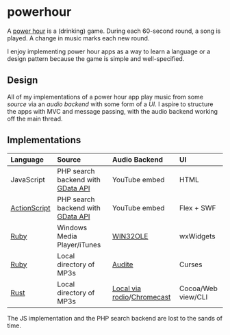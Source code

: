 # powerhour

A [power hour](https://en.wikipedia.org/wiki/Power_hour) is a (drinking) game.
During each 60-second round, a song is played. A change in music marks each new
round.

I enjoy implementing power hour apps as a way to learn a language or a design
pattern because the game is simple and well-specified.

## Design

All of my implementations of a power hour app play music from some _source_ via
an _audio backend_ with some form of a _UI_. I aspire to structure the apps with
MVC and message passing, with the audio backend working off the main thread.

## Implementations

| Language                                     | Source                                                                                  | Audio Backend                                                                                                                    | UI                 |
| :------------------------------------------- | :-------------------------------------------------------------------------------------- | :------------------------------------------------------------------------------------------------------------------------------- | :----------------- |
| JavaScript                                   | PHP search backend with [GData API](https://developers.google.com/gdata/docs/directory) | YouTube embed                                                                                                                    | HTML               |
| [ActionScript](/as-powerhour)                | PHP search backend with [GData API](https://developers.google.com/gdata/docs/directory) | YouTube embed                                                                                                                    | Flex + SWF         |
| [Ruby](/WINning-power-hour)                  | Windows Media Player/iTunes                                                             | [WIN32OLE](https://ruby-doc.org/stdlib-1.8.7/libdoc/win32ole/rdoc/WIN32OLE.html)                                                 | wxWidgets          |
| [Ruby](/pwrhr)                               | Local directory of MP3s                                                                 | [Audite](https://github.com/georgi/audite)                                                                                       | Curses             |
| [Rust](https://github.com/lopopolo/punchtop) | Local directory of MP3s                                                                 | [Local via rodio](https://docs.rs/rodio/0.8.1/rodio/)/[Chromecast](https://github.com/lopopolo/punchtop/tree/master/cast-client) | Cocoa/Web view/CLI |

The JS implementation and the PHP search backend are lost to the sands of time.
